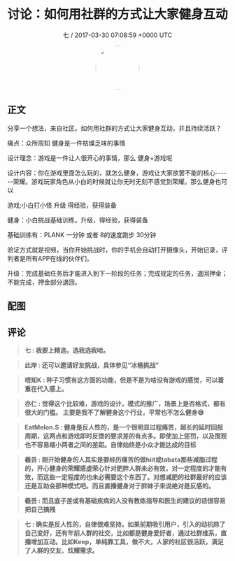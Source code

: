 <h1 align="center">讨论：如何用社群的方式让大家健身互动</h1>
<p align="center">
    <a>七 / 2017-03-30 07:08:59 &#43;0000 UTC</a>
</p>

<div align="center">
    <img src="https://images.zsxq.com/Fn2e8mr72oMF4CsqRvyhfP9mAOc7?e=1590940799&amp;token=kIxbL07-8jAj8w1n4s9zv64FuZZNEATmlU_Vm6zD:9DUgfQvZB5tdoohVA6eojXGzTEA=" width="100" height="100" style="border:1px solid;border-radius:50%; color:#ffffff"/>
</div>

## 正文

<div>
分享一个想法，来自社区。如何用社群的方式让大家健身互动，并且持续活跃？

痛点：众所周知 健身是一件枯燥乏味的事情

设计理念：游戏是一件让人很开心的事情，那么 健身&#43;游戏呢

设计内容：你在游戏里面怎么玩的，就怎么健身，游戏让大家欲罢不能的核心------荣耀。游戏玩家角色从小白的时候就让你无时无刻不感觉到荣耀。那么健身也可以

游戏;小白打小怪 升级 得经验，获得装备

健身：小白挑战基础训练，升级，得经验，获得装备

基础训练有：PLANK 一分钟 或者 8的速度跑步 30分钟

验证方式就是视频，当你开始挑战时，你的手机会自动打开摄像头，开始记录，评判者是所有APP在线的伙伴们。

升级：完成基础任务后才能进入到下一阶段的任务；完成规定的任务，退回押金；不能完成，押金部分退回。
</div>

## 配图
<div class="image" align="center">

</div>

## 评论

<div align="left">
<div>

<blockquote >
<span> <strong>七 : 我要上精选，选我选我哈。 </strong></span>
</blockquote>

<blockquote >
<span> <strong>此岸 : 还可以邀请好友挑战，具体参见“冰桶挑战” </strong></span>
</blockquote>

<blockquote >
<span> <strong>唔知K : 种子习惯有这方面的功能，但是不是为啥没有游戏的感觉，可以着重在代入感上。 </strong></span>
</blockquote>

<blockquote >
<span> <strong>亦仁 : 觉得这个比较难，游戏的设计，模式的推广，场景上是否格式，都有很大的门槛。 
主要是我不了解健身这个行业，平常也不怎么健身😅 </strong></span>
</blockquote>

<blockquote >
<span> <strong>EatMelon.S : 健身是反人性的，是一个很明显过程痛苦，超长的延时回报周期，这两点和游戏即时反馈的要求差的有点多。即使加上惩罚，以及围观也不容易缩小两者之间的差距。自律始终是小众才能达成的目标 </strong></span>
</blockquote>

<blockquote >
<span> <strong>羲吾 : 刚开始健身的人其实是要经历痛苦的做hiit或tabata那些减脂过程的，开心健身的荣耀感虚荣心针对肥胖人群未必有效，对一定程度的才能有效，而这些一定程度的也未必需要这个东西了。对想减肥的社群最好的应该还是互助会那种模式吧。而且直播健身对于胖妹子来说绝对是反感的。 </strong></span>
</blockquote>

<blockquote >
<span> <strong>羲吾 : 而且底子差或有基础疾病的人没有教练指导和医生的建议的话很容易把自己搞残 </strong></span>
</blockquote>

<blockquote >
<span> <strong>七 : 确实是反人性的，自律很难坚持。如果前期吸引用户，引入的动机除了自己变好，还有年前人群的社交，比如都是健身爱好者，通过社群维系，直播增加互动。比如Keep，单纯靠工具，做不大，人家的社区很活跃，满足了人群的交友、炫耀需求。 </strong></span>
</blockquote>

</div>
</div>